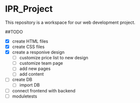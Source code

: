 # IPR_Project
This repository is a workspace for our web development project.

##TODO


- [x] create HTML files
- [x] create CSS files
- [x] create a responive design
    - [ ] customize price list to new design
    - [ ] customize team page
    - [ ] add new pages
    - [ ] add content
- [ ] create DB
    - [ ] import DB
- [ ] connect frontend with backend
- [ ] moduletests